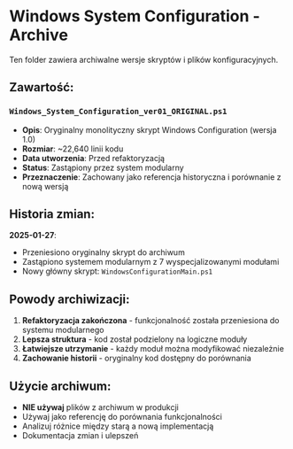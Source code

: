 # Windows System Configuration - Archive

Ten folder zawiera archiwalne wersje skryptów i plików konfiguracyjnych.

## Zawartość:

### `Windows_System_Configuration_ver01_ORIGINAL.ps1`
- **Opis**: Oryginalny monolityczny skrypt Windows Configuration (wersja 1.0)
- **Rozmiar**: ~22,640 linii kodu
- **Data utworzenia**: Przed refaktoryzacją
- **Status**: Zastąpiony przez system modularny
- **Przeznaczenie**: Zachowany jako referencja historyczna i porównanie z nową wersją

## Historia zmian:

**2025-01-27**: 
- Przeniesiono oryginalny skrypt do archiwum
- Zastąpiono systemem modularnym z 7 wyspecjalizowanymi modułami
- Nowy główny skrypt: `WindowsConfigurationMain.ps1`

## Powody archiwizacji:

1. **Refaktoryzacja zakończona** - funkcjonalność została przeniesiona do systemu modularnego
2. **Lepsza struktura** - kod został podzielony na logiczne moduły
3. **Łatwiejsze utrzymanie** - każdy moduł można modyfikować niezależnie
4. **Zachowanie historii** - oryginalny kod dostępny do porównania

## Użycie archiwum:

- **NIE używaj** plików z archiwum w produkcji
- Używaj jako referencję do porównania funkcjonalności
- Analizuj różnice między starą a nową implementacją
- Dokumentacja zmian i ulepszeń
